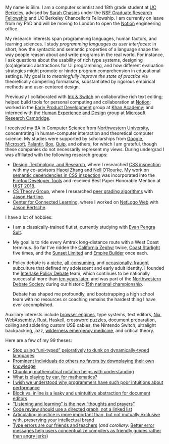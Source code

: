 My name is Slim. I am a computer scientist and 18th grade student at [UC Berkeley](https://cs.berkeley.edu/), advised by [Sarah Chasins](https://schasins.com/) under the [NSF Graduate Research Fellowship](https://www.nsfgrfp.org/) and UC Berkeley Chancellor’s Fellowship. I am currently on leave from my PhD and will be moving to London to open the [Notion](https://notion.so/about) engineering office.

My research interests span programming languages, human factors, and learning sciences.
I study _programming languages as user interfaces_: in short, how the syntactic and semantic properties of a language shape the way people reason about and write programs in the real world. 
For instance, I ask questions about the usability of rich type systems, designing (co)algebraic abstractions for UI programming, and how different evaluation strategies might promote or hinder program comprehension in educational settings. My goal is to _meaningfully improve the state of practice_ via theoretically compelling formalisms, substantiated by rigorous empirical methods and user-centered design.

Previously I collaborated with [Ink & Switch](https://www.inkandswitch.com/) on collaborative rich text editing; helped build tools for personal computing and collaboration at [Notion](https://notion.so/about); worked in the [Early Product Development](https://early.khanacademy.org/) group at [Khan Academy](https://khanacademy.org); and interned with the [Human Experience and Design](https://www.microsoft.com/en-us/research/theme/future-of-work/) group at [Microsoft Research Cambridge](https://www.microsoft.com/en-us/research/lab/microsoft-research-cambridge/).

I received my BA in Computer Science from [Northwestern University](http://northwestern.edu), concentrating in human-computer interaction and theoretical computer science.
My studies were supported by scholarships from [Google](https://buildyourfuture.withgoogle.com/scholarships/google-lime-scholarship/), [Microsoft](https://careers.microsoft.com/us/en/usscholarshipprogram), [Palantir](https://www.palantir.com/students/scholarship/wit-north-america/), [Box](http://www.boxdiversityscholarship.com/), [Quip](https://quip.com/scholarship), and others, for which I am grateful, though these companies do not necessarily represent my views.
During undergrad I was affiliated with the following research groups:

- [Design, Technology, and Research](http://dtr.northwestern.edu/), where I researched [CSS inspection](https://www.youtube.com/watch?v=n2dFxxBh2K4) with my co-advisors [Haoqi Zhang](http://users.eecs.northwestern.edu/~hq) and [Nell O&rsquo;Rourke](http://www.eleanorourke.com). My work on [semantic dependencies in CSS inspection](assets/papers/ply-uist.pdf) was incorporated into the [Firefox Developer Tools](https://hacks.mozilla.org/2019/10/firefox-70-a-bountiful-release-for-all/#developertools) and received Best Paper Honorable Mention at [UIST 2018](https://uist.acm.org/uist2018/).
- [CS Theory Group](https://theory.cs.northwestern.edu/), where I researched [peer grading algorithms](https://www.nsf.gov/awardsearch/showAward?AWD_ID=1733860) with [Jason Hartline](https://sites.northwestern.edu/hartline).
- [Center for Connected Learning](http://ccl.northwestern.edu/), where I worked on [NetLogo Web](https://netlogoweb.org/) with [Jason Bertsche](https://github.com/TheBizzle).

I have a lot of hobbies:

- I am a classically-trained flutist, currently studying with [Evan Pengra Sult](https://blogpnborg.wordpress.com/2020/12/14/letters-from-pnb-artists-evan-pengra-sult-pnb-orchestra-member/).

- My goal is to ride every Amtrak long-distance route with a West Coast terminus. So far I’ve ridden the [California Zephyr](https://www.amtrak.com/routes/california-zephyr-train.html) twice, [Coast Starlight](https://www.amtrak.com/routes/coast-starlight-train.html) five times, and the [Sunset Limited](https://www.amtrak.com/routes/sunset-limited-train.html) and [Empire Builder](https://www.amtrak.com/routes/empire-builder-train.html) once each.

- Policy debate is a [niche](https://www.wired.com/2012/01/ff-debateteam/), [all-consuming](https://www.motherjones.com/politics/2006/11/revenge-nerds/), and [occasionally-fraught](https://www.wnycstudios.org/podcasts/radiolab/articles/debatable) subculture that defined my adolescent and early adult identity. I founded the [Interlake Policy Debate](https://www.facebook.com/InterlakeDebate/) team, which continues to be nationally successful more than [ten years later](https://scalar.usc.edu/works/sharksforever/), and was part of the [Northwestern Debate Society](https://communication.northwestern.edu/debate-society/) during our historic [15th national championship](https://news.northwestern.edu/stories/2015/04/northwestern-debate-society-wins-record-15th-title).

    Debate has shaped me profoundly, and bootstrapping a high school team with no resources or coaching remains the hardest thing I have ever accomplished.

Auxiliary interests include [browser engines](https://servo.org/), type systems, text editors, [Nix](https://twitter.com/sliminality/status/1490829891004080128), [WebAssembly](https://webassembly.org/), [Rust](https://www.rust-lang.org/en-US/), [Haskell](https://www.haskell.org), [crossword puzzles](https://twitter.com/soylentqueen/status/1002202872266874880), [document preparation](https://pandoc.org/), coiling and soldering custom USB cables, the Nintendo Switch, ultralight backpacking, jazz, [wilderness emergency medicine](https://www.wms.org/magazine/1176/WFR-Scope-Of-Practive), and critical theory.

Here are a few of my 99 theses:

- [Stop using “uni-typed” pejoratively to dunk on dynamically-typed languages](https://twitter.com/sliminality/status/1317331148360437760)
- [Prominent individuals do others no favors by downplaying their own knowledge](https://twitter.com/sliminality/status/1378809329894060032)
- [Chunking mathematical notation helps with understanding](https://twitter.com/sliminality/status/1409663659341619206)
- [What is playing by ear, for mathematics?](https://twitter.com/sliminality/status/1532065517736849408)
- [I wish we understood why programmers have such poor intuitions about performance](https://twitter.com/sliminality/status/1313614499736297472)
- [Block vs. inline is a leaky and unintuitive abstraction for document editors](https://twitter.com/sliminality/status/1285324183413518337)
- [“Listening and learning” is the new “thoughts and prayers”](https://twitter.com/sliminality/status/1282736177305403392)
- [Code review should use a directed graph, not a linked list](https://twitter.com/sliminality/status/1275922682895192065)
- [Articulating injustice is more important than, but not mutually exclusive with, preserving your intellectual brand](https://twitter.com/sliminality/status/1267228511233667072)
- [Type errors are our friends and teachers](https://twitter.com/sliminality/status/1140838786043002881) (*and corollary:* [Better error messages help users conceptualize compilers as friendly guides rather than angry jerks](https://twitter.com/sliminality/status/1334654707575353345))

